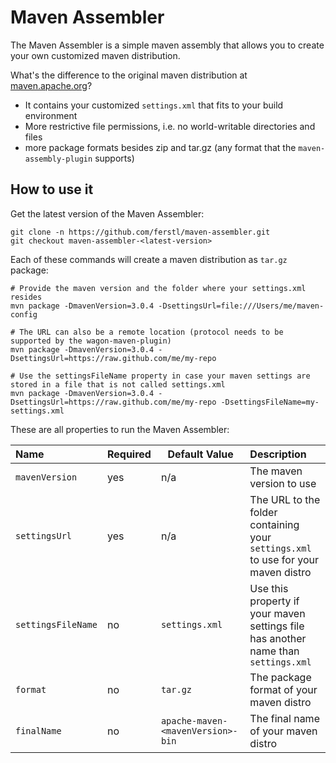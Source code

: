 # Maven Assembler
The Maven Assembler is a simple maven assembly that allows you to create your own customized maven distribution.

What's the difference to the original maven distribution at
[maven.apache.org](http://maven.apache.org)?
- It contains your customized `settings.xml` that fits to your build environment
- More restrictive file permissions, i.e. no world-writable directories and files
- more package formats besides zip and tar.gz (any format that the `maven-assembly-plugin` supports)

## How to use it
Get the latest version of the Maven Assembler:

    git clone -n https://github.com/ferstl/maven-assembler.git
    git checkout maven-assembler-<latest-version>

Each of these commands will create a maven distribution as `tar.gz` package:

    # Provide the maven version and the folder where your settings.xml resides
    mvn package -DmavenVersion=3.0.4 -DsettingsUrl=file:///Users/me/maven-config
 
    # The URL can also be a remote location (protocol needs to be supported by the wagon-maven-plugin)
    mvn package -DmavenVersion=3.0.4 -DsettingsUrl=https://raw.github.com/me/my-repo
    
    # Use the settingsFileName property in case your maven settings are stored in a file that is not called settings.xml
    mvn package -DmavenVersion=3.0.4 -DsettingsUrl=https://raw.github.com/me/my-repo -DsettingsFileName=my-settings.xml

These are all properties to run the Maven Assembler:

| Name | Required | Default Value | Description |
| :--- | -------- | ------------- | :---------- |
| `mavenVersion` | yes | n/a | The maven version to use |
| `settingsUrl` | yes | n/a | The URL to the folder containing your `settings.xml` to use for your maven distro |
| `settingsFileName` | no | `settings.xml` | Use this property if your maven settings file has another name than `settings.xml` |
| `format` | no | `tar.gz`| The package format of your maven distro |
| `finalName` | no | `apache-maven-<mavenVersion>-bin`| The final name of your maven distro |
